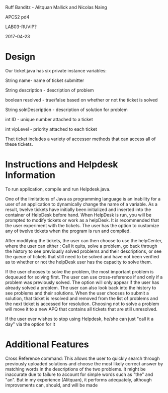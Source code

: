 Ruff Banditz - Alitquan Mallick and Nicolas Naing

APCS2 pd4

LAB03-RUVIP?

2017-04-23

# Design

Our ticket.java has six private instance variables:

String name- name of ticket submitter

String description - description of problem

boolean resolved - true/false based on whether or not the ticket is solved

String solnDescription - description of solution for problem

int ID - unique number attached to a ticket

int vipLevel - priority attached to each ticket

Thet ticket includes a variety of accessor methods that can access all of these tickets.

# Instructions and Helpdesk Information

To run application, compile and run Helpdesk.java.

One of the limitations of Java as programming language is an inability for a user of an application to dynamically
change the name of a variable. As a result, twelve tickets have initially been initialized and inserted into 
the container of HelpDesk before hand. When HelpDesk is run, you will be prompted to modify tickets or work as a helpDesk.
It is recommended that the user experiment with the tickets.
The user has the option to customize any of twelve tickets when the program is run and compiled. 

After modifying the tickets, the user can then choose to use the helpCenter, where the user can either :
Call it quits, solve a problem, go back through the history to see previously solved problems and their descriptions, or see
the queue of tickets that still need to be solved and have not been verified as to whether or not the helpDesk user
has the capacity to solve them. 

If the user chooses to solve the problem, the most important problem is dequeued for solving first. The user can use
cross-reference if and only if a problem was previously solved. The option will only appear if the user has already solved a problem. 
The user can also look back into the history to see problems and their solutions. When the user chooses to submit a 
solution, that ticket is resolved and removed from the list of problems and the next ticket is accessed for resolution.
Choosing not to solve a problem will move it to a new APQ that contains all tickets that are still unresolved. 

If the user ever wishes to stop using Helpdesk, he/she can just "call it a day" via the option for it

# Additional Features

Cross Reference command: This allows the user to quickly search through previously uploaded solutions and 
choose the most likely correct answer by matching words in the descriptions of the two problems. It might 
be inaccurate due to failure to account for simple words such as "the" and "an". But in my experience
(Alitquan), it performs adequately, although improvements can, should, and will be made


